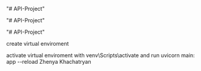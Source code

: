 "# API-Project"

"# API-Project" 

"# API-Project" 

create virtual enviroment

activate virtual enviroment with venv\Scripts\activate and run uvicorn main: app --reload
Zhenya Khachatryan
